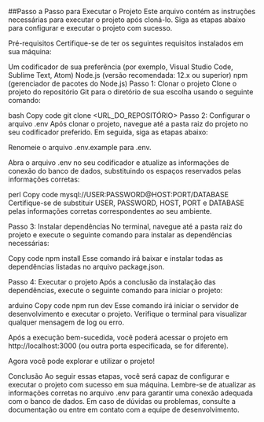 ##Passo a Passo para Executar o Projeto
Este arquivo contém as instruções necessárias para executar o projeto após cloná-lo. Siga as etapas abaixo para configurar e executar o projeto com sucesso.

Pré-requisitos
Certifique-se de ter os seguintes requisitos instalados em sua máquina:

Um codificador de sua preferência (por exemplo, Visual Studio Code, Sublime Text, Atom)
Node.js (versão recomendada: 12.x ou superior)
npm (gerenciador de pacotes do Node.js)
Passo 1: Clonar o projeto
Clone o projeto do repositório Git para o diretório de sua escolha usando o seguinte comando:

bash
Copy code
git clone <URL_DO_REPOSITÓRIO>
Passo 2: Configurar o arquivo .env
Após clonar o projeto, navegue até a pasta raiz do projeto no seu codificador preferido. Em seguida, siga as etapas abaixo:

Renomeie o arquivo .env.example para .env.

Abra o arquivo .env no seu codificador e atualize as informações de conexão do banco de dados, substituindo os espaços reservados pelas informações corretas:

perl
Copy code
mysql://USER:PASSWORD@HOST:PORT/DATABASE
Certifique-se de substituir USER, PASSWORD, HOST, PORT e DATABASE pelas informações corretas correspondentes ao seu ambiente.

Passo 3: Instalar dependências
No terminal, navegue até a pasta raiz do projeto e execute o seguinte comando para instalar as dependências necessárias:

Copy code
npm install
Esse comando irá baixar e instalar todas as dependências listadas no arquivo package.json.

Passo 4: Executar o projeto
Após a conclusão da instalação das dependências, execute o seguinte comando para iniciar o projeto:

arduino
Copy code
npm run dev
Esse comando irá iniciar o servidor de desenvolvimento e executar o projeto. Verifique o terminal para visualizar qualquer mensagem de log ou erro.

Após a execução bem-sucedida, você poderá acessar o projeto em http://localhost:3000 (ou outra porta especificada, se for diferente).

Agora você pode explorar e utilizar o projeto!

Conclusão
Ao seguir essas etapas, você será capaz de configurar e executar o projeto com sucesso em sua máquina. Lembre-se de atualizar as informações corretas no arquivo .env para garantir uma conexão adequada com o banco de dados. Em caso de dúvidas ou problemas, consulte a documentação ou entre em contato com a equipe de desenvolvimento.
